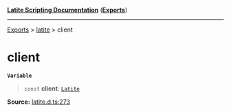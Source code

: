 [**Latite Scripting Documentation**](../../README.md) ([**Exports**](../../exports.md))

---

[Exports](../../exports.md) > [latite](../index.md) > client

# client

**`Variable`**

> `const` **client**: [`Latite`](../interfaces/interface.Latite.md)

**Source:** [latite.d.ts:273](https://github.com/LatiteScripting/latitescripting.github.io/blob/a4de419/definitions/latite.d.ts#L273)
